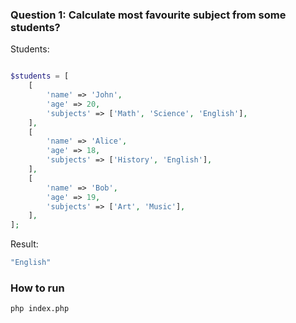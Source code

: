 
### Question 1: Calculate most favourite subject from some students?

Students:
```php

$students = [
    [
        'name' => 'John',
        'age' => 20,
        'subjects' => ['Math', 'Science', 'English'],
    ],
    [
        'name' => 'Alice',
        'age' => 18,
        'subjects' => ['History', 'English'],
    ],
    [
        'name' => 'Bob',
        'age' => 19,
        'subjects' => ['Art', 'Music'],
    ],
];
```

Result:
```php
"English"
```

### How to run

```shell
php index.php
```